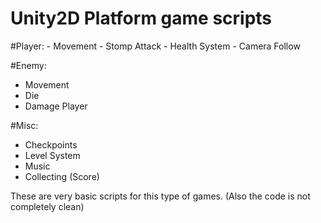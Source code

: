 # Unity2D Platform game scripts
  #Player:
    - Movement
    - Stomp Attack
    - Health System
    - Camera Follow
    
  #Enemy:
   - Movement
   - Die
   - Damage Player
 
  #Misc:
   - Checkpoints
   - Level System
   - Music
   - Collecting (Score)

These are very basic scripts for this type of games.
(Also the code is not completely clean)
  
